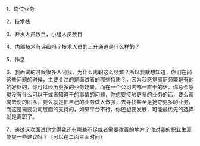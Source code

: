 1、岗位业务

2、技术栈

3、开发人员数目，小组人员数目

4、内部技术有评级吗？技术人员的上升通道是什么样的？

5、作息

6、我面试的时候很多人问我，为什么离职这么频繁？所以我就想知道，你们在问这些问题的时候，主要关注的是面试者的哪些特质？，因为我感觉离职频繁是有他的好处的，你可以经历更多的业务场景。而在一个公司内部一直干的话，你总会感觉没有什么可以干或者知道干的事情的问题，你想要接触更多的业务的话，要么调岗去别的团队，要么就是把自己的业务做大做强，去寻找甚至是抢夺更多的业务，而这是需要公司层面的支持的，如果平台不行，你还想要发展，可能最优先的选择就是离职了。

7、通过这次面试你觉得我还有哪些不足或者需要改善的地方？你对我的职业生涯能提一些建议吗？（可以在二面三面时问）